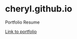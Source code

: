# cheryl.github.io
Portfolio Resume

[Link to portfolio](https://cherchub.github.io/cheryl.github.io/)
